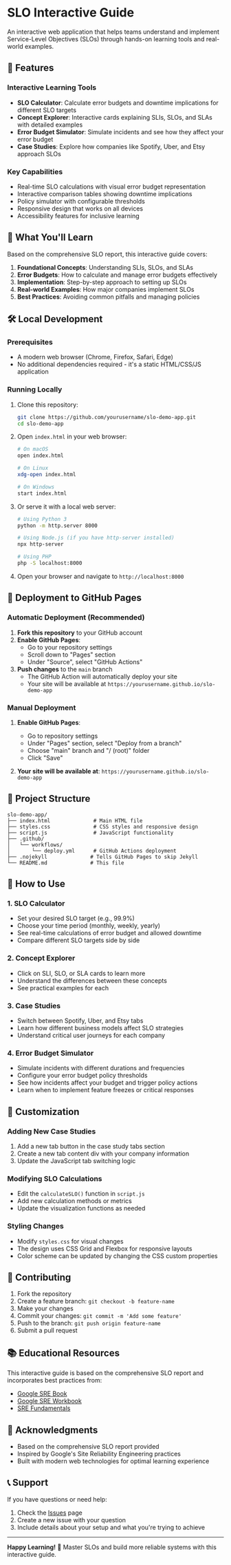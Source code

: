 # SLO Interactive Guide

An interactive web application that helps teams understand and implement Service-Level Objectives (SLOs) through hands-on learning tools and real-world examples.

## 🚀 Features

### Interactive Learning Tools
- **SLO Calculator**: Calculate error budgets and downtime implications for different SLO targets
- **Concept Explorer**: Interactive cards explaining SLIs, SLOs, and SLAs with detailed examples
- **Error Budget Simulator**: Simulate incidents and see how they affect your error budget
- **Case Studies**: Explore how companies like Spotify, Uber, and Etsy approach SLOs

### Key Capabilities
- Real-time SLO calculations with visual error budget representation
- Interactive comparison tables showing downtime implications
- Policy simulator with configurable thresholds
- Responsive design that works on all devices
- Accessibility features for inclusive learning

## 📖 What You'll Learn

Based on the comprehensive SLO report, this interactive guide covers:

1. **Foundational Concepts**: Understanding SLIs, SLOs, and SLAs
2. **Error Budgets**: How to calculate and manage error budgets effectively
3. **Implementation**: Step-by-step approach to setting up SLOs
4. **Real-world Examples**: How major companies implement SLOs
5. **Best Practices**: Avoiding common pitfalls and managing policies

## 🛠️ Local Development

### Prerequisites
- A modern web browser (Chrome, Firefox, Safari, Edge)
- No additional dependencies required - it's a static HTML/CSS/JS application

### Running Locally
1. Clone this repository:
   ```bash
   git clone https://github.com/yourusername/slo-demo-app.git
   cd slo-demo-app
   ```

2. Open `index.html` in your web browser:
   ```bash
   # On macOS
   open index.html
   
   # On Linux
   xdg-open index.html
   
   # On Windows
   start index.html
   ```

3. Or serve it with a local web server:
   ```bash
   # Using Python 3
   python -m http.server 8000
   
   # Using Node.js (if you have http-server installed)
   npx http-server
   
   # Using PHP
   php -S localhost:8000
   ```

4. Open your browser and navigate to `http://localhost:8000`

## 🚀 Deployment to GitHub Pages

### Automatic Deployment (Recommended)

1. **Fork this repository** to your GitHub account
2. **Enable GitHub Pages**:
   - Go to your repository settings
   - Scroll down to "Pages" section
   - Under "Source", select "GitHub Actions"
3. **Push changes** to the `main` branch
   - The GitHub Action will automatically deploy your site
   - Your site will be available at `https://yourusername.github.io/slo-demo-app`

### Manual Deployment

1. **Enable GitHub Pages**:
   - Go to repository settings
   - Under "Pages" section, select "Deploy from a branch"
   - Choose "main" branch and "/ (root)" folder
   - Click "Save"

2. **Your site will be available at**:
   `https://yourusername.github.io/slo-demo-app`

## 📁 Project Structure

```
slo-demo-app/
├── index.html              # Main HTML file
├── styles.css              # CSS styles and responsive design
├── script.js               # JavaScript functionality
├── .github/
│   └── workflows/
│       └── deploy.yml      # GitHub Actions deployment
├── .nojekyll              # Tells GitHub Pages to skip Jekyll
└── README.md              # This file
```

## 🎯 How to Use

### 1. SLO Calculator
- Set your desired SLO target (e.g., 99.9%)
- Choose your time period (monthly, weekly, yearly)
- See real-time calculations of error budget and allowed downtime
- Compare different SLO targets side by side

### 2. Concept Explorer
- Click on SLI, SLO, or SLA cards to learn more
- Understand the differences between these concepts
- See practical examples for each

### 3. Case Studies
- Switch between Spotify, Uber, and Etsy tabs
- Learn how different business models affect SLO strategies
- Understand critical user journeys for each company

### 4. Error Budget Simulator
- Simulate incidents with different durations and frequencies
- Configure your error budget policy thresholds
- See how incidents affect your budget and trigger policy actions
- Learn when to implement feature freezes or critical responses

## 🔧 Customization

### Adding New Case Studies
1. Add a new tab button in the case study tabs section
2. Create a new tab content div with your company information
3. Update the JavaScript tab switching logic

### Modifying SLO Calculations
- Edit the `calculateSLO()` function in `script.js`
- Add new calculation methods or metrics
- Update the visualization functions as needed

### Styling Changes
- Modify `styles.css` for visual changes
- The design uses CSS Grid and Flexbox for responsive layouts
- Color scheme can be updated by changing the CSS custom properties

## 🤝 Contributing

1. Fork the repository
2. Create a feature branch: `git checkout -b feature-name`
3. Make your changes
4. Commit your changes: `git commit -m 'Add some feature'`
5. Push to the branch: `git push origin feature-name`
6. Submit a pull request

## 📚 Educational Resources

This interactive guide is based on the comprehensive SLO report and incorporates best practices from:

- [Google SRE Book](https://sre.google/sre-book/service-level-objectives/)
- [Google SRE Workbook](https://sre.google/workbook/implementing-slos/)
- [SRE Fundamentals](https://cloud.google.com/blog/products/devops-sre/sre-fundamentals-slis-slas-and-slos)

## 🙏 Acknowledgments

- Based on the comprehensive SLO report provided
- Inspired by Google's Site Reliability Engineering practices
- Built with modern web technologies for optimal learning experience

## 📞 Support

If you have questions or need help:
1. Check the [Issues](https://github.com/yourusername/slo-demo-app/issues) page
2. Create a new issue with your question
3. Include details about your setup and what you're trying to achieve

---

**Happy Learning!** 🎉 Master SLOs and build more reliable systems with this interactive guide.
